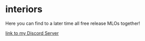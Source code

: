 # interiors
Here you can find to a later time all free release MLOs together!

[link to my Discord Server](https://discord.gg/qgHVTzZ)
